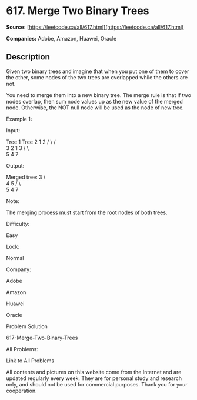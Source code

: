 # 617. Merge Two Binary Trees

**Source:** [https://leetcode.ca/all/617.html](https://leetcode.ca/all/617.html)

**Companies:** Adobe, Amazon, Huawei, Oracle

## Description

Given two binary trees and imagine that when you put one of them to cover the other, some
        nodes of the two trees are overlapped while the others are not.

You need to merge them into a new binary tree. The merge rule is that if two nodes overlap,
        then sum node values up as the new value of the merged node. Otherwise, the NOT null node
        will be used as the node of new tree.

Example 1:

Input:

Tree 1                     Tree 2
          1                         2
         / \                       / \
        3   2                     1   3
       /                           \   \
      5                             4   7

Output:

Merged tree:
	     3
	    / \
	   4   5
	  / \   \
	 5   4   7

Note:

The merging process must start from the root nodes of both trees.

Difficulty:

Easy

Lock:

Normal

Company:

Adobe

Amazon

Huawei

Oracle

Problem Solution

617-Merge-Two-Binary-Trees

All Problems:

Link to All Problems

All contents and pictures on this website come from the Internet and are updated regularly every week. They are for personal study and research only, and should not be used for commercial purposes. Thank you for your cooperation.

